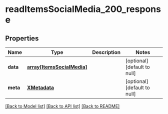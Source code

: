 # readItemsSocialMedia_200_response

## Properties
Name | Type | Description | Notes
------------ | ------------- | ------------- | -------------
**data** | [**array[ItemsSocialMedia]**](ItemsSocialMedia.md) |  | [optional] [default to null]
**meta** | [**XMetadata**](XMetadata.md) |  | [optional] [default to null]

[[Back to Model list]](../README.md#documentation-for-models) [[Back to API list]](../README.md#documentation-for-api-endpoints) [[Back to README]](../README.md)


